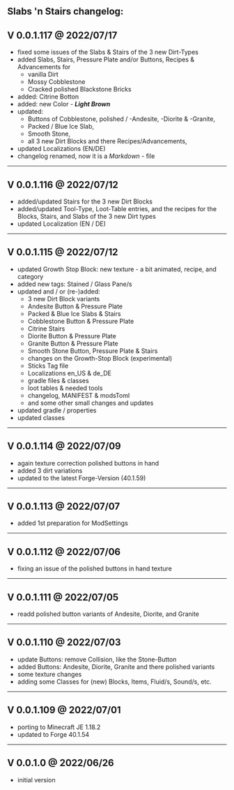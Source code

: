 Slabs 'n Stairs changelog:
------------------------
V 0.0.1.117 @ 2022/07/17
------------------------
* fixed some issues of the Slabs & Stairs of the 3 new Dirt-Types
* added Slabs, Stairs, Pressure Plate and/or Buttons, Recipes & Advancements for
    - vanilla Dirt
    - Mossy Cobblestone
    - Cracked polished Blackstone Bricks
* added: Citrine Botton
* added: new Color - ***Light Brown***
* updated:
    - Buttons of Cobblestone, polished / -Andesite, -Diorite & -Granite,
    - Packed / Blue Ice Slab,
    - Smooth Stone,
    - all 3 new Dirt Blocks and there Recipes/Advancements,
* updated Localizations (EN/DE)
* changelog renamed, now it is a *Markdown* - file

------------------------
V 0.0.1.116 @ 2022/07/12
------------------------
* added/updated Stairs for the 3 new Dirt Blocks
* added/updated Tool-Type, Loot-Table entries, and the recipes for
  the Blocks, Stairs, and Slabs of the 3 new Dirt types
* updated Localization (EN / DE)

------------------------
V 0.0.1.115 @ 2022/07/12
------------------------
* updated Growth Stop Block: new texture - a bit animated, recipe, and category
* added new tags: Stained / Glass Pane/s
* updated and / or (re-)added:
    - 3 new Dirt Block variants
    - Andesite Button & Pressure Plate
    - Packed & Blue Ice Slabs & Stairs
    - Cobblestone Button & Pressure Plate
    - Citrine Stairs
    - Diorite Button & Pressure Plate
    - Granite Button & Pressure Plate
    - Smooth Stone Button, Pressure Plate & Stairs
    - changes on the Growth-Stop Block (experimental)
    - Sticks Tag file
    - Localizations en_US & de_DE
    - gradle files & classes
    - loot tables & needed tools
    - changelog, MANIFEST & modsToml
    - and some other small changes and updates
* updated gradle / properties
* updated classes

------------------------
V 0.0.1.114 @ 2022/07/09
------------------------
* again texture correction polished buttons in hand
* added 3 dirt variations
* updated to the latest Forge-Version (40.1.59)

------------------------
V 0.0.1.113 @ 2022/07/07
------------------------
* added 1st preparation for ModSettings

------------------------
V 0.0.1.112 @ 2022/07/06
------------------------
* fixing an issue of the polished buttons in hand texture

------------------------
V 0.0.1.111 @ 2022/07/05
------------------------
* readd polished button variants of Andesite, Diorite, and Granite

------------------------
V 0.0.1.110 @ 2022/07/03
------------------------
* update Buttons: remove Collision, like the Stone-Button
* added Buttons: Andesite, Diorite, Granite and there polished variants
* some texture changes
* adding some Classes for (new) Blocks, Items, Fluid/s, Sound/s, etc.

------------------------
V 0.0.1.109 @ 2022/07/01
------------------------
* porting to Minecraft JE 1.18.2
* updated to Forge 40.1.54

----------------------
V 0.0.1.0 @ 2022/06/26
----------------------
* initial version
